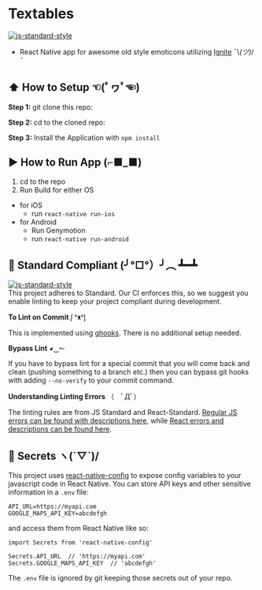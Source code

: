 #  Textables

[![js-standard-style](https://img.shields.io/badge/code%20style-standard-brightgreen.svg?style=flat)](http://standardjs.com/) 

* React Native app for awesome old style emoticons utilizing [Ignite](https://github.com/infinitered/ignite) ¯\\_(ツ)_/¯

## :arrow_up: How to Setup ☜(ﾟヮﾟ☜)

**Step 1:** git clone this repo:

**Step 2:** cd to the cloned repo:

**Step 3:** Install the Application with `npm install`


## :arrow_forward: How to Run App (⌐■_■)

1. cd to the repo
2. Run Build for either OS
  * for iOS
    * run `react-native run-ios`
  * for Android
    * Run Genymotion
    * run `react-native run-android`

## :no_entry_sign: Standard Compliant (╯°□°）╯︵ ┻━┻

[![js-standard-style](https://cdn.rawgit.com/feross/standard/master/badge.svg)](https://github.com/feross/standard)
<br>
This project adheres to Standard.  Our CI enforces this, so we suggest you enable linting to keep your project compliant during development.

**To Lint on Commit** ᶘ ᵒᴥᵒᶅ

This is implemented using [ghooks](https://github.com/gtramontina/ghooks). There is no additional setup needed.

**Bypass Lint** ◕‿↼

If you have to bypass lint for a special commit that you will come back and clean (pushing something to a branch etc.) then you can bypass git hooks with adding `--no-verify` to your commit command.

**Understanding Linting Errors** （　ﾟДﾟ）

The linting rules are from JS Standard and React-Standard.  [Regular JS errors can be found with descriptions here](http://eslint.org/docs/rules/), while [React errors and descriptions can be found here](https://github.com/yannickcr/eslint-plugin-react).

## :closed_lock_with_key: Secrets ヽ(´▽`)/

This project uses [react-native-config](https://github.com/luggit/react-native-config) to expose config variables to your javascript code in React Native. You can store API keys
and other sensitive information in a `.env` file:

```
API_URL=https://myapi.com
GOOGLE_MAPS_API_KEY=abcdefgh
```

and access them from React Native like so:

```
import Secrets from 'react-native-config'

Secrets.API_URL  // 'https://myapi.com'
Secrets.GOOGLE_MAPS_API_KEY  // 'abcdefgh'
```

The `.env` file is ignored by git keeping those secrets out of your repo.

